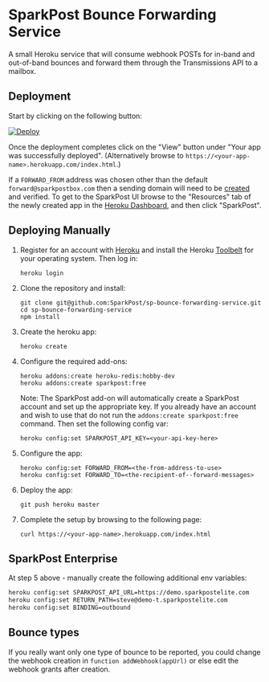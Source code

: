 SparkPost Bounce Forwarding Service
===================================

A small Heroku service that will consume webhook POSTs for in-band and out-of-band
bounces and forward them through the Transmissions API to a mailbox.

Deployment
----------

Start by clicking on the following button:

[![Deploy](https://www.herokucdn.com/deploy/button.svg)](https://heroku.com/deploy?template=https://github.com/SparkPost/sp-bounce-forwarding-service)

Once the deployment completes click on the "View" button under "Your app
was successfully deployed". (Alternatively browse to
`https://<your-app-name>.herokuapp.com/index.html`.)

If a `FORWARD_FROM` address was chosen other than the default
`forward@sparkpostbox.com` then a sending domain will need to be
[created](https://support.sparkpost.com/customer/portal/articles/1933318)
and verified. To get to the SparkPost UI browse to the "Resources" tab
of the newly created app in the [Heroku
Dashboard](https://dashboard.heroku.com/apps), and then click
"SparkPost".

Deploying Manually
------------------

1.  Register for an account with [Heroku](https://signup.heroku.com) and
    install the Heroku [Toolbelt](https://toolbelt.heroku.com) for your
    operating system. Then log in:

        heroku login

2.  Clone the repository and install:

        git clone git@github.com:SparkPost/sp-bounce-forwarding-service.git
        cd sp-bounce-forwarding-service
        npm install

3.  Create the heroku app:

        heroku create

4.  Configure the required add-ons:

        heroku addons:create heroku-redis:hobby-dev
        heroku addons:create sparkpost:free

    Note: The SparkPost add-on will automatically create a SparkPost
    account and set up the appropriate key. If you already have an
    account and wish to use that do not run the
    `addons:create sparkpost:free` command. Then set the following
    config var:

        heroku config:set SPARKPOST_API_KEY=<your-api-key-here>

5.  Configure the app:

        heroku config:set FORWARD_FROM=<the-from-address-to-use>
        heroku config:set FORWARD_TO=<the-recipient-of--forward-messages>

6.  Deploy the app:

        git push heroku master

7.  Complete the setup by browsing to the following page:

        curl https://<your-app-name>.herokuapp.com/index.html

## SparkPost Enterprise
At step 5 above - manually create the following additional env variables:

```bash
heroku config:set SPARKPOST_API_URL=https://demo.sparkpostelite.com         # Example only - put your domains here
heroku config:set RETURN_PATH=steve@demo-t.sparkpostelite.com
heroku config:set BINDING=outbound
```

## Bounce types

If you really want only one type of bounce to be reported, you could change the webhook creation in `function addWebhook(appUrl)` 
or else edit the webhook grants after creation.

